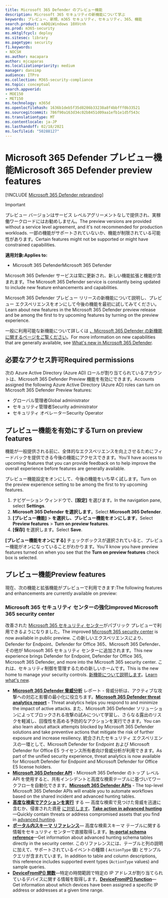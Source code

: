 ```yaml
---
title: Microsoft 365 Defender のプレビュー機能
description: Microsoft 365 セキュリティの新機能について学ぶ
keywords: プレビュー、新規、m365 セキュリティ、セキュリティ、365、機能
search.product: eADQiWindows 10XVcnh
ms.prod: m365-security
ms.mktglfcycl: deploy
ms.sitesec: library
ms.pagetype: security
f1.keywords:
- NOCSH
ms.author: macapara
author: mjcaparas
ms.localizationpriority: medium
manager: dansimp
audience: ITPro
ms.collection: M365-security-compliance
ms.topic: conceptual
search.appverid:
- MOE150
- MET150
ms.technology: m365d
ms.openlocfilehash: 1636b1deb5f35d8286b33238a8f4bbfff0b33521
ms.sourcegitcommit: 786f90a163d34c02b8451d09aa1efb1e1d5f543c
ms.translationtype: MT
ms.contentlocale: ja-JP
ms.lasthandoff: 02/18/2021
ms.locfileid: "50288127"
---
```

# <a name="microsoft-365-defender-preview-features"></a><span data-ttu-id="7f9d4-104">Microsoft 365 Defender プレビュー機能</span><span class="sxs-lookup"><span data-stu-id="7f9d4-104">Microsoft 365 Defender preview features</span></span>

[!INCLUDE [Microsoft 365 Defender rebranding](../includes/microsoft-defender.md)]

> [!IMPORTANT]
> <span data-ttu-id="7f9d4-105">プレビュー バージョンはサービス レベルアグリーメントなしで提供され、実稼働ワークロードにはお勧めしません。</span><span class="sxs-lookup"><span data-stu-id="7f9d4-105">The preview versions are provided without a service level agreement, and it's not recommended for production workloads.</span></span> <span data-ttu-id="7f9d4-106">一部の機能がサポートされていないか、機能が制限されている可能性があります。</span><span class="sxs-lookup"><span data-stu-id="7f9d4-106">Certain features might not be supported or might have constrained capabilities.</span></span>

<span data-ttu-id="7f9d4-107">**適用対象:**</span><span class="sxs-lookup"><span data-stu-id="7f9d4-107">**Applies to:**</span></span>
- <span data-ttu-id="7f9d4-108">Microsoft 365 Defender</span><span class="sxs-lookup"><span data-stu-id="7f9d4-108">Microsoft 365 Defender</span></span>

<span data-ttu-id="7f9d4-109">Microsoft 365 Defender サービスは常に更新され、新しい機能拡張と機能が含まれます。</span><span class="sxs-lookup"><span data-stu-id="7f9d4-109">The Microsoft 365 Defender service is constantly being updated to include new feature enhancements and capabilities.</span></span>

<span data-ttu-id="7f9d4-110">Microsoft 365 Defender プレビュー リリースの新機能について説明し、プレビュー エクスペリエンスをオンにして今後の機能を最初に試してみてください。</span><span class="sxs-lookup"><span data-stu-id="7f9d4-110">Learn about new features in the Microsoft 365 Defender preview release and be among the first to try upcoming features by turning on the preview experience.</span></span>

<span data-ttu-id="7f9d4-111">一般に利用可能な新機能について詳しくは [、Microsoft 365 Defender の新機能に関するページをご覧ください](whats-new.md)。</span><span class="sxs-lookup"><span data-stu-id="7f9d4-111">For more information on new capabilities that are generally available, see [What's new in Microsoft 365 Defender](whats-new.md).</span></span>

## <a name="required-permissions"></a><span data-ttu-id="7f9d4-112">必要なアクセス許可</span><span class="sxs-lookup"><span data-stu-id="7f9d4-112">Required permissions</span></span>

<span data-ttu-id="7f9d4-113">次の Azure Active Directory (Azure AD) ロールが割り当てられているアカウントは、Microsoft 365 Defender Preview 機能を有効にできます。</span><span class="sxs-lookup"><span data-stu-id="7f9d4-113">Accounts assigned the following Azure Active Directory (Azure AD) roles can turn on Microsoft 365 Defender Preview features:</span></span>

- <span data-ttu-id="7f9d4-114">グローバル管理者</span><span class="sxs-lookup"><span data-stu-id="7f9d4-114">Global administrator</span></span>
- <span data-ttu-id="7f9d4-115">セキュリティ管理者</span><span class="sxs-lookup"><span data-stu-id="7f9d4-115">Security administrator</span></span>
- <span data-ttu-id="7f9d4-116">セキュリティ オペレーター</span><span class="sxs-lookup"><span data-stu-id="7f9d4-116">Security Operator</span></span>

## <a name="turn-on-preview-features"></a><span data-ttu-id="7f9d4-117">プレビュー機能を有効にする</span><span class="sxs-lookup"><span data-stu-id="7f9d4-117">Turn on preview features</span></span>

<span data-ttu-id="7f9d4-118">機能が一般提供される前に、全体的なエクスペリエンスを向上させるためにフィードバックを提供できる今後の機能にアクセスできます。</span><span class="sxs-lookup"><span data-stu-id="7f9d4-118">You'll have access to upcoming features that you can provide feedback on to help improve the overall experience before features are generally available.</span></span>

<span data-ttu-id="7f9d4-119">プレビュー機能設定をオンにして、今後の機能をいち早く試します。</span><span class="sxs-lookup"><span data-stu-id="7f9d4-119">Turn on the preview experience setting to be among the first to try upcoming features.</span></span>

1. <span data-ttu-id="7f9d4-120">ナビゲーション ウィンドウで、**[設定]** を選びます。</span><span class="sxs-lookup"><span data-stu-id="7f9d4-120">In the navigation pane, select **Settings**.</span></span>
2. <span data-ttu-id="7f9d4-121">**Microsoft 365 Defender を選択します**。</span><span class="sxs-lookup"><span data-stu-id="7f9d4-121">Select **Microsoft 365 Defender**.</span></span>
3. <span data-ttu-id="7f9d4-122">**[プレビュー機能]** > **を選択し、プレビュー機能をオンにします**。</span><span class="sxs-lookup"><span data-stu-id="7f9d4-122">Select **Preview features** > **Turn on preview features**.</span></span> 
4. <span data-ttu-id="7f9d4-123">**[保存]** を選択します。</span><span class="sxs-lookup"><span data-stu-id="7f9d4-123">Select **Save**.</span></span>

<span data-ttu-id="7f9d4-124">**[プレビュー機能をオンにする]** チェックボックスが選択されていると、プレビュー機能がオンになっていることがわかります。</span><span class="sxs-lookup"><span data-stu-id="7f9d4-124">You'll know you have preview features turned on when you see that the **Turn on preview features** check box is selected.</span></span> 

## <a name="preview-features"></a><span data-ttu-id="7f9d4-125">プレビュー機能</span><span class="sxs-lookup"><span data-stu-id="7f9d4-125">Preview features</span></span>

<span data-ttu-id="7f9d4-126">現在、次の機能と拡張機能がプレビューで利用できます:</span><span class="sxs-lookup"><span data-stu-id="7f9d4-126">The following features and enhancements are currently available on preview:</span></span>

### <a name="improved-microsoft-365-security-center"></a><span data-ttu-id="7f9d4-127">Microsoft 365 セキュリティ センターの強化</span><span class="sxs-lookup"><span data-stu-id="7f9d4-127">Improved Microsoft 365 security center</span></span>
<span data-ttu-id="7f9d4-128">改善された [Microsoft 365 セキュリティ センター](https://security.microsoft.com)がパブリック プレビューで利用できるようになりました。</span><span class="sxs-lookup"><span data-stu-id="7f9d4-128">The improved [Microsoft 365 security center](https://security.microsoft.com) is now available in public preview.</span></span> <span data-ttu-id="7f9d4-129">この新しいエクスペリエンスにより、Defender for Endpoint、Defender for Office 365、Microsoft 365 Defender、その他が Microsoft 365 セキュリティ センターに追加されます。</span><span class="sxs-lookup"><span data-stu-id="7f9d4-129">This new experience brings Defender for Endpoint, Defender for Office 365, Microsoft 365 Defender, and more into the Microsoft 365 security center.</span></span> <span data-ttu-id="7f9d4-130">これは、セキュリティ制御を管理するための新しいホームです。</span><span class="sxs-lookup"><span data-stu-id="7f9d4-130">This is the new home to manage your security controls.</span></span> <span data-ttu-id="7f9d4-131">[新機能について説明します](https://docs.microsoft.com/microsoft-365/security/mtp/overview-security-center)。</span><span class="sxs-lookup"><span data-stu-id="7f9d4-131">[Learn what's new](https://docs.microsoft.com/microsoft-365/security/mtp/overview-security-center).</span></span>

- <span data-ttu-id="7f9d4-132">**[Microsoft 365 Defender 脅威分析](threat-analytics.md)** レポート - 脅威分析は、アクティブな攻撃への対応と影響の最小化に役立ちます。</span><span class="sxs-lookup"><span data-stu-id="7f9d4-132">**[Microsoft 365 Defender threat analytics report](threat-analytics.md)** - Threat analytics helps you respond to and minimize the impact of active attacks.</span></span> <span data-ttu-id="7f9d4-133">また、Microsoft 365 Defender ソリューションによってブロックされる攻撃の試みについて学習し、さらなる露出のリスクを軽減し、回復性を高める予防的なアクションを実行できます。</span><span class="sxs-lookup"><span data-stu-id="7f9d4-133">You can also learn about attack attempts blocked by Microsoft 365 Defender solutions and take preventive actions that mitigate the risk of further exposure and increase resiliency.</span></span> <span data-ttu-id="7f9d4-134">統合されたセキュリティ エクスペリエンスの一環として、Microsoft Defender for Endpoint および Microsoft Defender for Office E5 ライセンス所有者向け脅威分析が利用できます。</span><span class="sxs-lookup"><span data-stu-id="7f9d4-134">As part of the unified security experience, threat analytics is now available for Microsoft Defender for Endpoint and Microsoft Defender for Office E5 license holders.</span></span>
- <span data-ttu-id="7f9d4-135">**[Microsoft 365 Defender API](api-overview.md)** - Microsoft 365 Defender のトップ レベル API を使用すると、共有インシデントと高度な検索テーブルに基づいてワークフローを自動化できます。</span><span class="sxs-lookup"><span data-stu-id="7f9d4-135">**[Microsoft 365 Defender APIs](api-overview.md)** - The top-level Microsoft 365 Defender APIs will enable you to automate workflows based on the shared incident and advanced hunting tables.</span></span> 
- <span data-ttu-id="7f9d4-136">**[高度な検索でアクションを実行](advanced-hunting-take-action.md)** する — 高度な検索で見つけた脅威を迅速に含むか、侵害された資産 [に対処します](advanced-hunting-overview.md)。</span><span class="sxs-lookup"><span data-stu-id="7f9d4-136">**[Take action in advanced hunting](advanced-hunting-take-action.md)**—Quickly contain threats or address compromised assets that you find in [advanced hunting](advanced-hunting-overview.md).</span></span>
- <span data-ttu-id="7f9d4-137">**[ポータル内スキーマ リファレンス](advanced-hunting-schema-tables.md#get-schema-information-in-the-security-center)**— 高度な検索スキーマ テーブルに関する情報をセキュリティ センターで直接取得します。</span><span class="sxs-lookup"><span data-stu-id="7f9d4-137">**[In-portal schema reference](advanced-hunting-schema-tables.md#get-schema-information-in-the-security-center)**—Get information about advanced hunting schema tables directly in the security center.</span></span> <span data-ttu-id="7f9d4-138">このリファレンスには、テーブルと列の説明に加えて、サポートされているイベントの種類 ( `ActionType` 値) とサンプル クエリが含まれています。</span><span class="sxs-lookup"><span data-stu-id="7f9d4-138">In addition to table and column descriptions, this reference includes supported event types (`ActionType` values) and sample queries.</span></span>
- <span data-ttu-id="7f9d4-139">**[DeviceFromIP() 関数](advanced-hunting-devicefromip-function.md)**—特定の時間範囲で特定の IP アドレスが割り当てられているデバイスに関する情報を取得します。</span><span class="sxs-lookup"><span data-stu-id="7f9d4-139">**[DeviceFromIP() function](advanced-hunting-devicefromip-function.md)**—Get information about which devices have been assigned a specific IP address or addresses at a given time range.</span></span>
